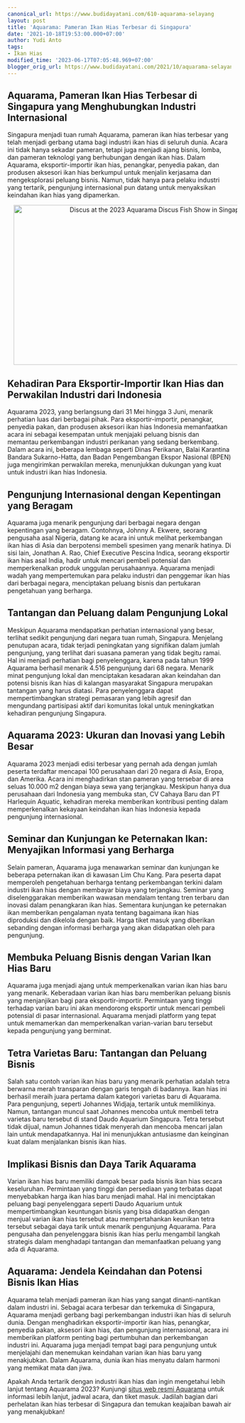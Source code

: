 ```yaml
---
canonical_url: https://www.budidayatani.com/610-aquarama-selayang
layout: post
title: 'Aquarama: Pameran Ikan Hias Terbesar di Singapura'
date: '2021-10-18T19:53:00.000+07:00'
author: Yudi Anto
tags:
- Ikan Hias
modified_time: '2023-06-17T07:05:48.969+07:00'
blogger_orig_url: https://www.budidayatani.com/2021/10/aquarama-selayang-pandang.html
---
```


<h2>Aquarama, Pameran Ikan Hias Terbesar di Singapura yang Menghubungkan Industri Internasional</h2><p>Singapura menjadi tuan rumah Aquarama, pameran ikan hias terbesar yang telah menjadi gerbang utama bagi industri ikan hias di seluruh dunia. Acara ini tidak hanya sekadar pameran, tetapi juga menjadi ajang bisnis, lomba, dan pameran teknologi yang berhubungan dengan ikan hias. Dalam Aquarama, eksportir-importir ikan hias, penangkar, penyedia pakan, dan produsen aksesori ikan hias berkumpul untuk menjalin kerjasama dan mengeksplorasi peluang bisnis. Namun, tidak hanya para pelaku industri yang tertarik, pengunjung internasional pun datang untuk menyaksikan keindahan ikan hias yang dipamerkan.</p><div class="separator" style="clear: both; text-align: center;"><a href="https://blogger.googleusercontent.com/img/b/R29vZ2xl/AVvXsEjLK04K_VRDT9HI-cuZSpZCIEvV59OkK-oXmew6QSoj8JuG46ejIG29uagzAU5_emw97dvnpD7sqmRvAJNZwgHBfbYZDB4plAnfQrlwv2fSS8PpNer1Y0p-a2YHFjD0Vtw_cHemaU6EhGDBfMqH6QsPpkqqcqGaKM3JfYZJq0H-Bjc1t5glK52vu8RsVw/s2133/Aquarama%20Pameran%20Ikan%20Hias%20Terbesar%20di%20Singapura.jpg" imageanchor="1" style="margin-left: 1em; margin-right: 1em;"><img alt="Discus at the 2023 Aquarama Discus Fish Show in Singapore" border="0" data-original-height="1200" data-original-width="2133" height="360" src="https://blogger.googleusercontent.com/img/b/R29vZ2xl/AVvXsEjLK04K_VRDT9HI-cuZSpZCIEvV59OkK-oXmew6QSoj8JuG46ejIG29uagzAU5_emw97dvnpD7sqmRvAJNZwgHBfbYZDB4plAnfQrlwv2fSS8PpNer1Y0p-a2YHFjD0Vtw_cHemaU6EhGDBfMqH6QsPpkqqcqGaKM3JfYZJq0H-Bjc1t5glK52vu8RsVw/w640-h360/Aquarama%20Pameran%20Ikan%20Hias%20Terbesar%20di%20Singapura.jpg" width="640" /></a></div><h2>Kehadiran Para Eksportir-Importir Ikan Hias dan Perwakilan Industri dari Indonesia</h2><p>Aquarama 2023, yang berlangsung dari 31 Mei hingga 3 Juni, menarik perhatian luas dari berbagai pihak. Para eksportir-importir, penangkar, penyedia pakan, dan produsen aksesori ikan hias Indonesia memanfaatkan acara ini sebagai kesempatan untuk menjajaki peluang bisnis dan memantau perkembangan industri perikanan yang sedang berkembang. Dalam acara ini, beberapa lembaga seperti Dinas Perikanan, Balai Karantina Bandara Sukarno-Hatta, dan Badan Pengembangan Ekspor Nasional (BPEN) juga mengirimkan perwakilan mereka, menunjukkan dukungan yang kuat untuk industri ikan hias Indonesia.</p><h2>Pengunjung Internasional dengan Kepentingan yang Beragam</h2><p>Aquarama juga menarik pengunjung dari berbagai negara dengan kepentingan yang beragam. Contohnya, Johnny A. Ekwere, seorang pengusaha asal Nigeria, datang ke acara ini untuk melihat perkembangan ikan hias di Asia dan berpotensi membeli spesimen yang menarik hatinya. Di sisi lain, Jonathan A. Rao, Chief Executive Pescina Indica, seorang eksportir ikan hias asal India, hadir untuk mencari pembeli potensial dan memperkenalkan produk unggulan perusahaannya. Aquarama menjadi wadah yang mempertemukan para pelaku industri dan penggemar ikan hias dari berbagai negara, menciptakan peluang bisnis dan pertukaran pengetahuan yang berharga.</p><h2>Tantangan dan Peluang dalam Pengunjung Lokal</h2><p>Meskipun Aquarama mendapatkan perhatian internasional yang besar, terlihat sedikit pengunjung dari negara tuan rumah, Singapura. Menjelang penutupan acara, tidak terjadi peningkatan yang signifikan dalam jumlah pengunjung, yang terlihat dari suasana pameran yang tidak begitu ramai. Hal ini menjadi perhatian bagi penyelenggara, karena pada tahun 1999 Aquarama berhasil menarik 4.516 pengunjung dari 68 negara. Menarik minat pengunjung lokal dan menciptakan kesadaran akan keindahan dan potensi bisnis ikan hias di kalangan masyarakat Singapura merupakan tantangan yang harus diatasi. Para penyelenggara dapat mempertimbangkan strategi pemasaran yang lebih agresif dan mengundang partisipasi aktif dari komunitas lokal untuk meningkatkan kehadiran pengunjung Singapura.</p><h2>Aquarama 2023: Ukuran dan Inovasi yang Lebih Besar</h2><p>Aquarama 2023 menjadi edisi terbesar yang pernah ada dengan jumlah peserta terdaftar mencapai 100 perusahaan dari 20 negara di Asia, Eropa, dan Amerika. Acara ini menghadirkan stan pameran yang tersebar di area seluas 10.000 m2 dengan biaya sewa yang terjangkau. Meskipun hanya dua perusahaan dari Indonesia yang membuka stan, CV Cahaya Baru dan PT Harlequin Aquatic, kehadiran mereka memberikan kontribusi penting dalam memperkenalkan kekayaan keindahan ikan hias Indonesia kepada pengunjung internasional.</p><h2>Seminar dan Kunjungan ke Peternakan Ikan: Menyajikan Informasi yang Berharga</h2><p>Selain pameran, Aquarama juga menawarkan seminar dan kunjungan ke beberapa peternakan ikan di kawasan Lim Chu Kang. Para peserta dapat memperoleh pengetahuan berharga tentang perkembangan terkini dalam industri ikan hias dengan membayar biaya yang terjangkau. Seminar yang diselenggarakan memberikan wawasan mendalam tentang tren terbaru dan inovasi dalam penangkaran ikan hias. Sementara kunjungan ke peternakan ikan memberikan pengalaman nyata tentang bagaimana ikan hias diproduksi dan dikelola dengan baik. Harga tiket masuk yang diberikan sebanding dengan informasi berharga yang akan didapatkan oleh para pengunjung.</p><h2>Membuka Peluang Bisnis dengan Varian Ikan Hias Baru</h2><p>Aquarama juga menjadi ajang untuk memperkenalkan varian ikan hias baru yang menarik. Keberadaan varian ikan hias baru memberikan peluang bisnis yang menjanjikan bagi para eksportir-importir. Permintaan yang tinggi terhadap varian baru ini akan mendorong eksportir untuk mencari pembeli potensial di pasar internasional. Aquarama menjadi platform yang tepat untuk memamerkan dan memperkenalkan varian-varian baru tersebut kepada pengunjung yang berminat.</p><h2>Tetra Varietas Baru: Tantangan dan Peluang Bisnis</h2><p>Salah satu contoh varian ikan hias baru yang menarik perhatian adalah tetra berwarna merah transparan dengan garis tengah di badannya. Ikan hias ini berhasil meraih juara pertama dalam kategori varietas baru di Aquarama. Para pengunjung, seperti Johannes Widjaja, tertarik untuk memilikinya. Namun, tantangan muncul saat Johannes mencoba untuk membeli tetra varietas baru tersebut di stand Daudo Aquarium Singapura. Tetra tersebut tidak dijual, namun Johannes tidak menyerah dan mencoba mencari jalan lain untuk mendapatkannya. Hal ini menunjukkan antusiasme dan keinginan kuat dalam menjalankan bisnis ikan hias.</p><h2>Implikasi Bisnis dan Daya Tarik Aquarama</h2><p>Varian ikan hias baru memiliki dampak besar pada bisnis ikan hias secara keseluruhan. Permintaan yang tinggi dan persediaan yang terbatas dapat menyebabkan harga ikan hias baru menjadi mahal. Hal ini menciptakan peluang bagi penyelenggara seperti Daudo Aquarium untuk mempertimbangkan keuntungan bisnis yang bisa didapatkan dengan menjual varian ikan hias tersebut atau mempertahankan keunikan tetra tersebut sebagai daya tarik untuk menarik pengunjung Aquarama. Para pengusaha dan penyelenggara bisnis ikan hias perlu mengambil langkah strategis dalam menghadapi tantangan dan memanfaatkan peluang yang ada di Aquarama.</p><h2>Aquarama: Jendela Keindahan dan Potensi Bisnis Ikan Hias</h2><p>Aquarama telah menjadi pameran ikan hias yang sangat dinanti-nantikan dalam industri ini. Sebagai acara terbesar dan terkemuka di Singapura, Aquarama menjadi gerbang bagi perkembangan industri ikan hias di seluruh dunia. Dengan menghadirkan eksportir-importir ikan hias, penangkar, penyedia pakan, aksesori ikan hias, dan pengunjung internasional, acara ini memberikan platform penting bagi pertumbuhan dan perkembangan industri ini. Aquarama juga menjadi tempat bagi para pengunjung untuk menjelajahi dan menemukan keindahan varian ikan hias baru yang menakjubkan. Dalam Aquarama, dunia ikan hias menyatu dalam harmoni yang memikat mata dan jiwa.</p><p>Apakah Anda tertarik dengan industri ikan hias dan ingin mengetahui lebih lanjut tentang Aquarama 2023? Kunjungi <a href="https://www.eventalways.com/aquarama" rel="noopener" target="_blank">situs web resmi Aquarama</a> untuk informasi lebih lanjut, jadwal acara, dan tiket masuk. Jadilah bagian dari perhelatan ikan hias terbesar di Singapura dan temukan keajaiban bawah air yang menakjubkan!</p>